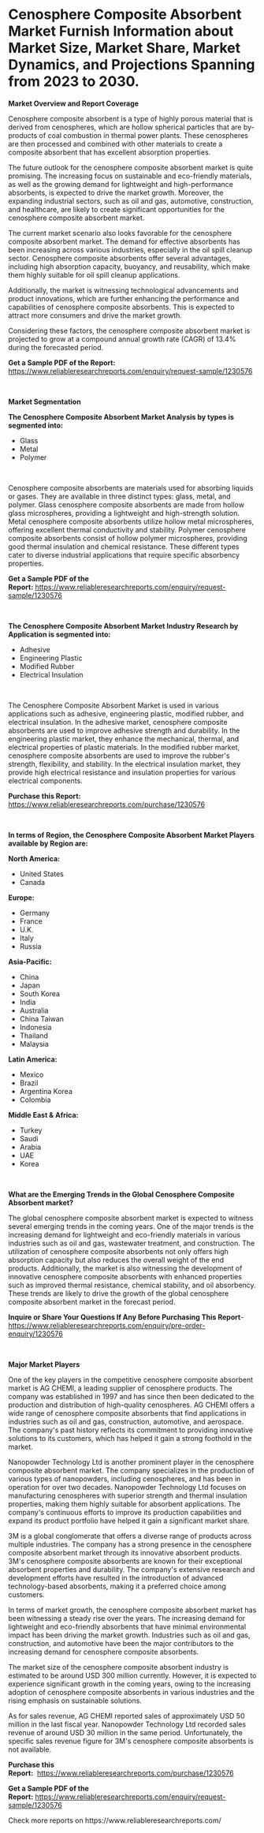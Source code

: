 <p><h1>Cenosphere Composite Absorbent Market Furnish Information about Market Size, Market Share, Market Dynamics, and Projections Spanning from 2023 to 2030.</h1></p><p><strong>Market Overview and Report Coverage</strong></p>
<p><p>Cenosphere composite absorbent is a type of highly porous material that is derived from cenospheres, which are hollow spherical particles that are by-products of coal combustion in thermal power plants. These cenospheres are then processed and combined with other materials to create a composite absorbent that has excellent absorption properties.</p><p>The future outlook for the cenosphere composite absorbent market is quite promising. The increasing focus on sustainable and eco-friendly materials, as well as the growing demand for lightweight and high-performance absorbents, is expected to drive the market growth. Moreover, the expanding industrial sectors, such as oil and gas, automotive, construction, and healthcare, are likely to create significant opportunities for the cenosphere composite absorbent market.</p><p>The current market scenario also looks favorable for the cenosphere composite absorbent market. The demand for effective absorbents has been increasing across various industries, especially in the oil spill cleanup sector. Cenosphere composite absorbents offer several advantages, including high absorption capacity, buoyancy, and reusability, which make them highly suitable for oil spill cleanup applications.</p><p>Additionally, the market is witnessing technological advancements and product innovations, which are further enhancing the performance and capabilities of cenosphere composite absorbents. This is expected to attract more consumers and drive the market growth.</p><p>Considering these factors, the cenosphere composite absorbent market is projected to grow at a compound annual growth rate (CAGR) of 13.4% during the forecasted period.</p></p>
<p><strong>Get a Sample PDF of the Report:</strong> <a href="https://www.reliableresearchreports.com/enquiry/request-sample/1230576">https://www.reliableresearchreports.com/enquiry/request-sample/1230576</a></p>
<p>&nbsp;</p>
<p><strong>Market Segmentation</strong></p>
<p><strong>The Cenosphere Composite Absorbent Market Analysis by types is segmented into:</strong></p>
<p><ul><li>Glass</li><li>Metal</li><li>Polymer</li></ul></p>
<p>&nbsp;</p>
<p><p>Cenosphere composite absorbents are materials used for absorbing liquids or gases. They are available in three distinct types: glass, metal, and polymer. Glass cenosphere composite absorbents are made from hollow glass microspheres, providing a lightweight and high-strength solution. Metal cenosphere composite absorbents utilize hollow metal microspheres, offering excellent thermal conductivity and stability. Polymer cenosphere composite absorbents consist of hollow polymer microspheres, providing good thermal insulation and chemical resistance. These different types cater to diverse industrial applications that require specific absorbency properties.</p></p>
<p><strong>Get a Sample PDF of the Report:</strong>&nbsp;<a href="https://www.reliableresearchreports.com/enquiry/request-sample/1230576">https://www.reliableresearchreports.com/enquiry/request-sample/1230576</a></p>
<p>&nbsp;</p>
<p><strong>The Cenosphere Composite Absorbent Market Industry Research by Application is segmented into:</strong></p>
<p><ul><li>Adhesive</li><li>Engineering Plastic</li><li>Modified Rubber</li><li>Electrical Insulation</li></ul></p>
<p>&nbsp;</p>
<p><p>The Cenosphere Composite Absorbent Market is used in various applications such as adhesive, engineering plastic, modified rubber, and electrical insulation. In the adhesive market, cenosphere composite absorbents are used to improve adhesive strength and durability. In the engineering plastic market, they enhance the mechanical, thermal, and electrical properties of plastic materials. In the modified rubber market, cenosphere composite absorbents are used to improve the rubber's strength, flexibility, and stability. In the electrical insulation market, they provide high electrical resistance and insulation properties for various electrical components.</p></p>
<p><strong>Purchase this Report:</strong>&nbsp; <a href="https://www.reliableresearchreports.com/purchase/1230576">https://www.reliableresearchreports.com/purchase/1230576</a></p>
<p>&nbsp;</p>
<p><strong>In terms of Region, the Cenosphere Composite Absorbent Market Players available by Region are:</strong></p>
<p>
    <p> <strong> North America: </strong>
        <ul>
            <li>United States</li>
            <li>Canada</li>
        </ul>
        </p> 
    <p> <strong> Europe: </strong>
        <ul>
            <li>Germany</li>
            <li>France</li>
            <li>U.K.</li>
            <li>Italy</li>
            <li>Russia</li>
        </ul>
        </p> 
    <p> <strong> Asia-Pacific: </strong>
        <ul>
            <li>China</li>
            <li>Japan</li>
            <li>South Korea</li>
            <li>India</li>
            <li>Australia</li>
            <li>China Taiwan</li>
            <li>Indonesia</li>
            <li>Thailand</li>
            <li>Malaysia</li>
        </ul>
        </p> 
    <p> <strong> Latin America: </strong>
        <ul>
            <li>Mexico</li>
            <li>Brazil</li>
            <li>Argentina Korea</li>
            <li>Colombia</li>
        </ul>
        </p> 
    <p> <strong> Middle East & Africa: </strong>
        <ul>
            <li>Turkey</li>
            <li>Saudi</li>
            <li>Arabia</li>
            <li>UAE</li>
            <li>Korea</li>
        </ul>
    </p>
    </p>
<p>&nbsp;</p>
<p><strong>What are the Emerging Trends in the Global Cenosphere Composite Absorbent market?</strong></p>
<p><p>The global cenosphere composite absorbent market is expected to witness several emerging trends in the coming years. One of the major trends is the increasing demand for lightweight and eco-friendly materials in various industries such as oil and gas, wastewater treatment, and construction. The utilization of cenosphere composite absorbents not only offers high absorption capacity but also reduces the overall weight of the end products. Additionally, the market is also witnessing the development of innovative cenosphere composite absorbents with enhanced properties such as improved thermal resistance, chemical stability, and oil absorbency. These trends are likely to drive the growth of the global cenosphere composite absorbent market in the forecast period.</p></p>
<p><strong>Inquire or Share Your Questions If Any Before Purchasing This Report</strong>- <a href="https://www.reliableresearchreports.com/enquiry/pre-order-enquiry/1230576">https://www.reliableresearchreports.com/enquiry/pre-order-enquiry/1230576</a></p>
<p>&nbsp;</p>
<p><strong>Major Market Players</strong></p>
<p><p>One of the key players in the competitive cenosphere composite absorbent market is AG CHEMI, a leading supplier of cenosphere products. The company was established in 1997 and has since then been dedicated to the production and distribution of high-quality cenospheres. AG CHEMI offers a wide range of cenosphere composite absorbents that find applications in industries such as oil and gas, construction, automotive, and aerospace. The company's past history reflects its commitment to providing innovative solutions to its customers, which has helped it gain a strong foothold in the market.</p><p>Nanopowder Technology Ltd is another prominent player in the cenosphere composite absorbent market. The company specializes in the production of various types of nanopowders, including cenospheres, and has been in operation for over two decades. Nanopowder Technology Ltd focuses on manufacturing cenospheres with superior strength and thermal insulation properties, making them highly suitable for absorbent applications. The company's continuous efforts to improve its production capabilities and expand its product portfolio have helped it gain a significant market share.</p><p>3M is a global conglomerate that offers a diverse range of products across multiple industries. The company has a strong presence in the cenosphere composite absorbent market through its innovative absorbent products. 3M's cenosphere composite absorbents are known for their exceptional absorbent properties and durability. The company's extensive research and development efforts have resulted in the introduction of advanced technology-based absorbents, making it a preferred choice among customers.</p><p>In terms of market growth, the cenosphere composite absorbent market has been witnessing a steady rise over the years. The increasing demand for lightweight and eco-friendly absorbents that have minimal environmental impact has been driving the market growth. Industries such as oil and gas, construction, and automotive have been the major contributors to the increasing demand for cenosphere composite absorbents.</p><p>The market size of the cenosphere composite absorbent industry is estimated to be around USD 300 million currently. However, it is expected to experience significant growth in the coming years, owing to the increasing adoption of cenosphere composite absorbents in various industries and the rising emphasis on sustainable solutions.</p><p>As for sales revenue, AG CHEMI reported sales of approximately USD 50 million in the last fiscal year. Nanopowder Technology Ltd recorded sales revenue of around USD 30 million in the same period. Unfortunately, the specific sales revenue figure for 3M's cenosphere composite absorbents is not available.</p></p>
<p><strong>Purchase this Report:</strong>&nbsp;&nbsp;<a href="https://www.reliableresearchreports.com/purchase/1230576">https://www.reliableresearchreports.com/purchase/1230576</a></p>
<p></p>
<p><strong>Get a Sample PDF of the Report:</strong>&nbsp;<a href="https://www.reliableresearchreports.com/enquiry/request-sample/1230576">https://www.reliableresearchreports.com/enquiry/request-sample/1230576</a></p>
<p>Check more reports on https://www.reliableresearchreports.com/</p>